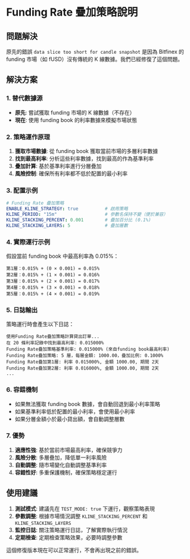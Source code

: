 # Funding Rate 疊加策略說明

## 問題解決

原先的錯誤 `data slice too short for candle snapshot` 是因為 Bitfinex 的 funding 市場（如 fUSD）沒有傳統的 K 線數據。我們已經修復了這個問題。

## 解決方案

### 1. 替代數據源
- **原先**: 嘗試獲取 funding 市場的 K 線數據（不存在）
- **現在**: 使用 funding book 的利率數據來模擬市場狀態

### 2. 策略運作原理

1. **獲取市場數據**: 從 funding book 獲取當前市場的多層利率數據
2. **找到最高利率**: 分析這些利率數據，找到最高的作為基準利率
3. **疊加計算**: 基於基準利率進行分層疊加
4. **風險控制**: 確保所有利率都不低於配置的最小利率

### 3. 配置示例

```yaml
# Funding Rate 疊加策略
ENABLE_KLINE_STRATEGY: true          # 啟用策略
KLINE_PERIOD: "15m"                  # 參數名保持不變（便於兼容）
KLINE_STACKING_PERCENT: 0.001        # 疊加百分比 (0.1%)
KLINE_STACKING_LAYERS: 5             # 疊加層數
```

### 4. 實際運行示例

假設當前 funding book 中最高利率為 0.015%：

```
第1層：0.015% + (0 × 0.001) = 0.015%
第2層：0.015% + (1 × 0.001) = 0.016%
第3層：0.015% + (2 × 0.001) = 0.017%
第4層：0.015% + (3 × 0.001) = 0.018%
第5層：0.015% + (4 × 0.001) = 0.019%
```

### 5. 日誌輸出

策略運行時會產生以下日誌：

```
使用Funding Rate疊加策略計算貸出訂單...
在 20 條利率記錄中找到最高利率: 0.015000%
Funding Rate疊加策略基準利率: 0.015000% (來自funding book最高利率)
Funding Rate疊加策略: 5 層，每層金額: 1000.00，疊加比例: 0.1000%
Funding Rate疊加第1層: 利率 0.015000%, 金額 1000.00, 期間 2天
Funding Rate疊加第2層: 利率 0.016000%, 金額 1000.00, 期間 2天
...
```

### 6. 容錯機制

- 如果無法獲取 funding book 數據，會自動回退到最小利率策略
- 如果基準利率低於配置的最小利率，會使用最小利率
- 如果分層金額小於最小貸出額，會自動調整層數

### 7. 優勢

1. **適應性強**: 基於當前市場最高利率，確保競爭力
2. **風險分散**: 多層疊加，降低單一利率風險
3. **自動調整**: 隨市場變化自動調整基準利率
4. **容錯性好**: 多重保護機制，確保策略穩定運行

## 使用建議

1. **測試模式**: 建議先在 `TEST_MODE: true` 下運行，觀察策略表現
2. **參數調整**: 根據市場情況調整 `KLINE_STACKING_PERCENT` 和 `KLINE_STACKING_LAYERS`
3. **監控日誌**: 關注策略運行日誌，了解實際執行情況
4. **定期檢查**: 定期檢查策略效果，必要時調整參數

這個修復版本現在可以正常運行，不會再出現之前的錯誤。